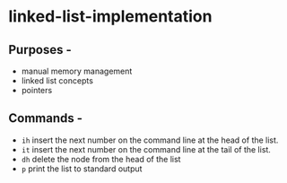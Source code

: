# linked-list-implementation

## Purposes -
- manual memory management
- linked list concepts
- pointers
  
## Commands -
- `ih` insert the next number on the command line at the head of the list.
- `it` insert the next number on the command line at the tail of the list.
- `dh` delete the node from the head of the list
- `p` print the list to standard output